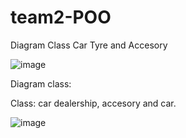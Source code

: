 # team2-POO

Diagram Class Car Tyre and Accesory 

![image](https://user-images.githubusercontent.com/84427371/122835767-9a53dc00-d2b6-11eb-8e99-38045f67c0b4.png)

Diagram class: 

Class: car dealership, accesory and car.

![image](https://user-images.githubusercontent.com/84587120/122836066-25cd6d00-d2b7-11eb-983f-7f46ac639134.png)

